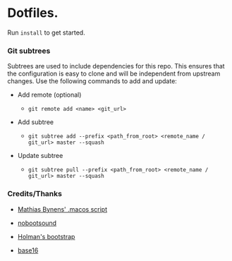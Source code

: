 # Dotfiles.

Run `install` to get started.

### Git subtrees

Subtrees are used to include dependencies for this repo. This ensures that the configuration is easy to clone and will be independent from upstream changes. Use the following commands to add and update:

* Add remote (optional)
  * `git remote add <name> <git_url>`

* Add subtree
  * `git subtree add --prefix <path_from_root> <remote_name / git_url> master --squash`

* Update subtree
  * `git subtree pull --prefix <path_from_root> <remote_name / git_url> master --squash`

### Credits/Thanks

* [Mathias Bynens' .macos script](https://github.com/mathiasbynens/dotfiles/blob/master/.macos)

* [nobootsound](https://github.com/teored90/nobootsound)

* [Holman's bootstrap](https://github.com/holman/dotfiles/blob/master/script/bootstrap)

* [base16](https://github.com/chriskempson/base16)
